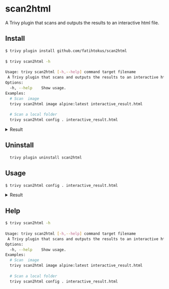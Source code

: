 # scan2html
A Trivy plugin that scans and outputs the results to an interactive html file.
## Install
```sh
$ trivy plugin install github.com/fatihtokus/scan2html

$ trivy scan2html -h

Usage: trivy scan2html [-h,--help] command target filename
 A Trivy plugin that scans and outputs the results to an interactive html file.
Options:
  -h, --help    Show usage.
Examples:
  # Scan  image
  trivy scan2html image alpine:latest interactive_result.html

  # Scan a local folder
  trivy scan2html config . interactive_result.html
```
<details>
<summary>Result</summary>

![result](result.png)

</details>

## Uninstall
```sh
  trivy plugin uninstall scan2html
```

## Usage
```sh
$ trivy scan2html config . interactive_result.html
```
<details>
<summary>Result</summary>
![result](result.png)
</details>

## Help
```sh
$ trivy scan2html -h

Usage: trivy scan2html [-h,--help] command target filename
 A Trivy plugin that scans and outputs the results to an interactive html file.
Options:
  -h, --help    Show usage.
Examples:
  # Scan  image
  trivy scan2html image alpine:latest interactive_result.html

  # Scan a local folder
  trivy scan2html config . interactive_result.html
```
